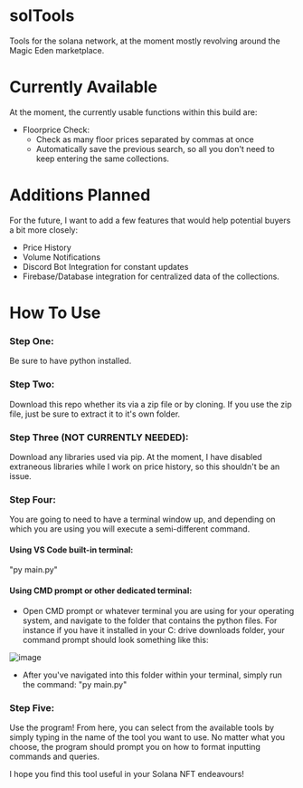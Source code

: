 # solTools
Tools for the solana network, at the moment mostly revolving around the Magic Eden marketplace.

# Currently Available
At the moment, the currently usable functions within this build are:
 - Floorprice Check:
      - Check as many floor prices separated by commas at once
      - Automatically save the previous search, so all you don't need to keep entering the same collections.

# Additions Planned
For the future, I want to add a few features that would help potential buyers a bit more closely:
- Price History
- Volume Notifications
- Discord Bot Integration for constant updates
- Firebase/Database integration for centralized data of the collections.

# How To Use

### Step One: 
Be sure to have python installed.

### Step Two:
Download this repo whether its via a zip file or by cloning. If you use the zip file, just be sure to extract it to it's own folder.

### Step Three (NOT CURRENTLY NEEDED): 
Download any libraries used via pip. At the moment, I have disabled extraneous libraries while I work on price history, so this shouldn't be an issue.

### Step Four: 
You are going to need to have a terminal window up, and depending on which you are using you will execute a semi-different command.

#### Using VS Code built-in terminal:
"py main.py"

#### Using CMD prompt or other dedicated terminal:
- Open CMD prompt or whatever terminal you are using for your operating system, and navigate to the folder that contains the python files. For instance if you have it installed in your C: drive downloads folder, your command prompt should look something like this:

![image](https://user-images.githubusercontent.com/73611619/168404721-ccc52af3-cc1a-40df-ba33-eebf3eeabbd7.png)

- After you've navigated into this folder within your terminal, simply run the command:
"py main.py"

### Step Five:
Use the program!
From here, you can select from the available tools by simply typing in the name of the tool you want to use.
No matter what you choose, the program should prompt you on how to format inputting commands and queries.

I hope you find this tool useful in your Solana NFT endeavours!
